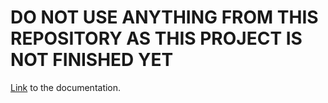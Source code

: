 # DO NOT USE ANYTHING FROM THIS REPOSITORY AS THIS PROJECT IS NOT FINISHED YET

[Link](https://ondrejmasopust.github.io/Rover/) to the documentation.